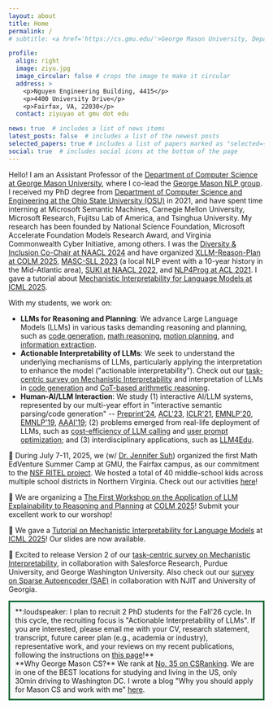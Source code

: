 ```yaml
---
layout: about
title: Home
permalink: /
# subtitle: <a href='https://cs.gmu.edu/'>George Mason University, Department of Computer Science</a>.

profile:
  align: right
  image: ziyu.jpg
  image_circular: false # crops the image to make it circular
  address: >
    <p>Nguyen Engineering Building, 4415</p>
    <p>4400 University Drive</p>
    <p>Fairfax, VA, 22030</p>
  contact: ziyuyao at gmu dot edu

news: true  # includes a list of news items
latest_posts: false  # includes a list of the newest posts
selected_papers: true # includes a list of papers marked as "selected={true}"
social: true  # includes social icons at the bottom of the page
---
```


Hello! I am an Assistant Professor of the <a href="https://cs.gmu.edu/">Department of Computer Science at George Mason University</a>, where I co-lead the <a href="https://nlp.cs.gmu.edu/">George Mason NLP group</a>. I received my PhD degree from <a href="https://cse.osu.edu/">Department of Computer Science and Engineering at the Ohio State University (OSU)</a> in 2021, and have spent time interning at Microsoft Semantic Machines, Carnegie Mellon University, Microsoft Research, Fujitsu Lab of America, and Tsinghua University. My research has been founded by National Science Foundation, Microsoft Accelerate Foundation Models Research Award, and Virginia Commonwealth Cyber Initiative, among others. I was the <a href="https://2024.naacl.org/committees/organization/#diversity--inclusion-chairs">Diversity & Inclusion Co-Chair at NAACL 2024</a> and have organized <a href="https://xllm-reasoning-planning-workshop.github.io/">XLLM-Reason-Plan at COLM 2025</a>, <a href="https://www.mascsll.org/2023/">MASC-SLL 2023</a> (a local NLP event with a 10-year history in the Mid-Atlantic area), <a href="https://suki-workshop.github.io/">SUKI at NAACL 2022</a>, and <a href="https://nlp4prog.github.io/2021/">NLP4Prog at ACL 2021</a>. I gave a tutorial about <a href="https://ziyu-yao-nlp-lab.github.io/ICML25-MI-Tutorial.github.io/">Mechanistic Interpretability for Language Models at ICML 2025</a>.

With my students, we work on:
<ul>
  <li><b>LLMs for Reasoning and Planning</b>: We advance Large Language Models (LLMs) in various tasks demanding reasoning and planning, such as <a href="https://nlp4prog.github.io/2021/">code generation</a>, <a href="https://arxiv.org/pdf/2410.03864">math reasoning</a>, <a href="https://arxiv.org/pdf/2411.18711">motion planning</a>, and <a href="https://arxiv.org/pdf/2502.16377">information extraction</a>. 
  </li>

  <li><b>Actionable Interpretability of LLMs</b>: We seek to understand the underlying mechanisms of LLMs, particularly applying the interpretation to enhance the model ("actionable interpretability"). Check out our <a href="https://arxiv.org/pdf/2407.02646">task-centric survey on Mechanistic Interpretability</a> and interpretation of LLMs in <a href="https://arxiv.org/pdf/2507.00322">code generation</a> and <a href="https://arxiv.org/pdf/2406.12288">CoT-based arithmetic reasoning</a>.</li>
  
  <!-- <li><b>Responsible and trustworthy natural language interfaces</b>, where we study how language interfaces can be made more trustable and responsible in their interaction with humans. This includes topics of: 

  (1) <b>Model interpretability</b>: Check out our <a href="https://arxiv.org/pdf/2407.02646">task-centric survey on Mechanistic Interpretability</a>, <a href="https://arxiv.org/pdf/2406.12288">interpretation of CoT via neuron activation in LLMs</a>, and <a href="https://arxiv.org/pdf/2502.18499">mechanistic interpretaion of LLMs in syntactic code completion</a>;
  
  (2) <b>Human-AI interactive framework</b>, represented by our multi-year effort in "interactive semantic parsing/code generation" -- <a href="https://hyan5.github.io/IntelliExplain/">Preprint'24</a>, <a href="https://arxiv.org/pdf/2305.08195.pdf">ACL'23</a>, <a href="https://openreview.net/pdf?id=v9hAX77--cZ">ICLR'21</a>, <a href="https://arxiv.org/pdf/2005.00689.pdf">EMNLP'20</a>, <a href="https://arxiv.org/pdf/1910.05389.pdf">EMNLP'19</a>, <a href="https://arxiv.org/pdf/1808.06740.pdf">AAAI'19</a>;
  
  (3) <b>Enhancing accessibility to LLMs</b>, represented by our recent effort in <a href="https://arxiv.org/pdf/2310.03094.pdf">saving the monetary cost of calling LLM APIs</a> and <a href="https://arxiv.org/pdf/2310.02107.pdf">optimizing user prompts to LLMs for task efficacy and safety</a>.
  
  </li> -->

  <li><b>Human-AI/LLM Interaction</b>: We study (1) interactive AI/LLM systems, represented by our multi-year effort in "interactive semantic parsing/code generation" -- <a href="https://hyan5.github.io/IntelliExplain/">Preprint'24</a>, <a href="https://arxiv.org/pdf/2305.08195.pdf">ACL'23</a>, <a href="https://openreview.net/pdf?id=v9hAX77--cZ">ICLR'21</a>, <a href="https://arxiv.org/pdf/2005.00689.pdf">EMNLP'20</a>, <a href="https://arxiv.org/pdf/1910.05389.pdf">EMNLP'19</a>, <a href="https://arxiv.org/pdf/1808.06740.pdf">AAAI'19</a>; (2) problems emerged from real-life deployment of LLMs, such as <a href="https://arxiv.org/pdf/2310.03094.pdf">cost-efficiency of LLM calling</a> and <a href="https://arxiv.org/pdf/2310.02107.pdf">user prompt optimization</a>; and (3) interdisciplinary applications, such as <a href="https://ziyu-yao-nlp-lab.github.io/MathVC-NSF.github.io/">LLM4Edu</a>.
  </li>

  <!-- <li><b>Interdisciplinary Applications</b>: I'm passionate about making real impacts of NLP/AI to critical domains and applications. Our recent effort includes building <a href="https://murongyue.github.io/MathVC.github.io/">Multi-LLM Agents for Mathematics Education</a>, <a href="https://arxiv.org/pdf/2402.03646.pdf">a Foundation Model for Network Communication</a>, and <a href="https://link.springer.com/epdf/10.1007/s10869-022-09864-6?sharing_token=oM_FITa-ZMsaUxDt1dypj_e4RwlQNchNByi7wbcMAY6dkXYeEYupPSqR009uRLqzjOkoEQXE54xAk8giN9qKGscoSEQcHEIuAsVuTIH0Y85EB05c3M1eR5mnsr203HjI_mcaqkcI_jvDvKGUfa1q1FviAXgPeTPBhW3gDGiJNqo=">GPT3 for personality test generation in I/O Psychology</a>. </li> -->

</ul>

:star2: During July 7-11, 2025, we (w/ <a href="https://drjennifersuh.onmason.com/">Dr. Jennifer Suh</a>) organized the first Math EdVenture Summer Camp at GMU, the Fairfax campus, as our commitment to the <a href="https://ziyu-yao-nlp-lab.github.io/MathVC-NSF.github.io/">NSF RITEL project</a>. We hosted a total of 40 middle-school kids across multiple school districts in Northern Virginia. Check out our activities <a href="https://sites.google.com/view/mathedventure/home">here</a>!

:star2: We are organizing a <a href="https://xllm-reasoning-planning-workshop.github.io/">The First Workshop on the Application of LLM Explainability to Reasoning and Planning</a> at <a href="https://colmweb.org/">COLM 2025</a>! Submit your excellent work to our worshop!

:star2: We gave a <a href="https://ziyu-yao-nlp-lab.github.io/ICML25-MI-Tutorial.github.io/">Tutorial on Mechanistic Interpretability for Language Models</a> at <a href="https://icml.cc/">ICML 2025</a>! Our slides are now available.

:star2: Excited to release Version 2 of our <a href="https://arxiv.org/pdf/2407.02646">task-centric survey on Mechanistic Interpretability</a>, in collaboration with Salesforce Research, Purdue University, and George Washington University. Also check out our <a href="https://arxiv.org/pdf/2503.05613">survey on Sparse Autoencoder (SAE)</a> in collaboration with NJIT and University of Georgia.

<div style="border: 3px solid #006633; padding: 10px; background-color: #f1f1f16c">
  **:loudspeaker: I plan to recruit 2 PhD students for the Fall'26 cycle. In this cycle, the recruiting focus is "Actionable Interpretability of LLMs". If you are interested, please email me with your CV, research statement, transcript, future career plan (e.g., academia or industry), representative work, and your reviews on my recent publications, following the instructions on <a href="./prospective_students">this page</a>!**
  <br>
  **Why George Mason CS?** We rank at <a href="https://csrankings.org/#/index?all&us">No. 35 on CSRanking</a>. We are in one of the BEST locations for studying and living in the US, only 30min driving to Washington DC. I wrote a blog "Why you should apply for Mason CS and work with me" <a href="./why-mason-and-my-group">here</a>. 
</div>

<!-- Write your biography here. Tell the world about yourself. Link to your favorite [subreddit](http://reddit.com). You can put a picture in, too. The code is already in, just name your picture `prof_pic.jpg` and put it in the `img/` folder.

Put your address / P.O. box / other info right below your picture. You can also disable any of these elements by editing `profile` property of the YAML header of your `_pages/about.md`. Edit `_bibliography/papers.bib` and Jekyll will render your [publications page](/al-folio/publications/) automatically.

Link to your social media connections, too. This theme is set up to use [Font Awesome icons](http://fortawesome.github.io/Font-Awesome/) and [Academicons](https://jpswalsh.github.io/academicons/), like the ones below. Add your Facebook, Twitter, LinkedIn, Google Scholar, or just disable all of them. -->
